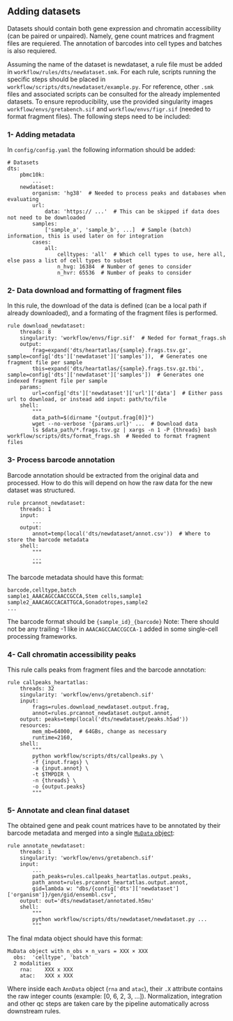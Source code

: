 ## Adding datasets

Datasets should contain both gene expression and chromatin accessibility (can be paired or unpaired). Namely, gene count matrices and fragment files are requiered. The annotation of barcodes into cell types and batches is also requiered.

Assuming the name of the dataset is newdataset, a rule file must be added in `workflow/rules/dts/newdataset.smk`.
For each rule, scripts running the specific steps should be placed in `workflow/scripts/dts/newdataset/example.py`.
For reference, other `.smk` files and associated scripts can be consulted for the already implemented datasets.
To ensure reproducibility, use the provided singularity images `workflow/envs/gretabench.sif` and `workflow/envs/figr.sif` (needed to format fragment files).
The following steps need to be included:

### 1- Adding metadata
In `config/config.yaml` the following information should be added:
```
# Datasets
dts:
    pbmc10k:
        ...
    newdataset:
        organism: 'hg38'  # Needed to process peaks and databases when evaluating
        url:
            data: 'https:// ...'  # This can be skipped if data does not need to be downloaded
        samples:
            ['sample_a', 'sample_b', ...]  # Sample (batch) information, this is used later on for integration
        cases:
            all:
                celltypes: 'all'  # Which cell types to use, here all, else pass a list of cell types to subset
                n_hvg: 16384  # Number of genes to consider
                n_hvr: 65536  # Number of peaks to consider
```

### 2- Data download and formatting of fragment files
In this rule, the download of the data is defined (can be a local path if already downloaded), and a formating of the fragment files is performed.
```
rule download_newdataset:
    threads: 8
    singularity: 'workflow/envs/figr.sif'  # Neded for format_frags.sh
    output:
        frag=expand('dts/heartatlas/{sample}.frags.tsv.gz', sample=config['dts']['newdataset']['samples']),  # Generates one fragment file per sample
        tbis=expand('dts/heartatlas/{sample}.frags.tsv.gz.tbi', sample=config['dts']['newdataset']['samples'])  # Generates one indexed fragment file per sample
    params:
        url=config['dts']['newdataset']['url']['data']  # Either pass url to download, or instead add input: path/to/file
    shell:
        """
        data_path=$(dirname "{output.frag[0]}")
        wget --no-verbose '{params.url}' ...  # Download data
        ls $data_path/*.frags.tsv.gz | xargs -n 1 -P {threads} bash workflow/scripts/dts/format_frags.sh  # Needed to format fragment files
```

### 3- Process barcode annotation
Barcode annotation should be extracted from the original data and processed. How to do this will depend on how the raw data for the new dataset was structured.
```
rule prcannot_newdataset:
    threads: 1
    input:
        ...
    output:
        annot=temp(local('dts/newdataset/annot.csv'))  # Where to store the barcode metadata
    shell:
        """
        ...
        """
```
The barcode metadata should have this format:
```
barcode,celltype,batch
sample1_AAACAGCCAACCGCCA,Stem cells,sample1
sample2_AAACAGCCACATTGCA,Gonadotropes,sample2
...
```
The barcode format should be `{sample_id}_{barcode}`
Note: There should not be any trailing -1 like in `AAACAGCCAACCGCCA-1` added in some single-cell processing frameworks.

### 4- Call chromatin accessibility peaks
This rule calls peaks from fragment files and the barcode annotation:
```
rule callpeaks_heartatlas:
    threads: 32
    singularity: 'workflow/envs/gretabench.sif'
    input:
        frags=rules.download_newdataset.output.frag,
        annot=rules.prcannot_newdataset.output.annot,
    output: peaks=temp(local('dts/newdataset/peaks.h5ad'))
    resources:
        mem_mb=64000,  # 64GBs, change as necessary
        runtime=2160,
    shell:
        """
        python workflow/scripts/dts/callpeaks.py \
        -f {input.frags} \
        -a {input.annot} \
        -t $TMPDIR \
        -n {threads} \
        -o {output.peaks}
        """
```

### 5- Annotate and clean final dataset
The obtained gene and peak count matrices have to be annotated by their barcode metadata and merged into a single [`MuData` object](https://mudata.readthedocs.io/en/latest/):
```
rule annotate_newdataset:
    threads: 1
    singularity: 'workflow/envs/gretabench.sif'
    input:
        ...
        path_peaks=rules.callpeaks_heartatlas.output.peaks,
        path_annot=rules.prcannot_heartatlas.output.annot,
        gid=lambda w: "dbs/{config['dts']['newdataset']['organism']}/gen/gid/ensembl.csv",
    output: out='dts/newdataset/annotated.h5mu'
    shell:
        """
        python workflow/scripts/dts/newdataset/newdataset.py ...
        """
```
The final mdata object should have this format:
```
MuData object with n_obs × n_vars = XXX × XXX
  obs:	'celltype', 'batch'
  2 modalities
    rna:	XXX x XXX
    atac:	XXX x XXX
```
Where inside each `AnnData` object (`rna` and `atac`), their `.X` attribute contains the raw integer counts (example: [0, 6, 2, 3, ...]). Normalization, integration and other qc steps are taken care by the pipeline automatically across downstream rules.



